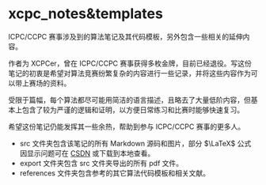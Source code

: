 # xcpc_notes&templates
ICPC/CCPC 赛事涉及到的算法笔记及其代码模板，另外包含一些相关的延伸内容。

作者为 XCPCer，曾在 ICPC/CCPC 赛事获得多枚金牌，目前已经退役。写这份笔记的初衷是希望对算法竞赛纷繁复杂的内容进行一些记录，并将这些内容作为可以带上赛场的资料。

受限于篇幅，每个算法都尽可能用简洁的语言描述，且略去了大量低阶内容，但基本上包含了较为严谨的逻辑和证明，以方便日常练习和比赛时能够快速复习。

希望这份笔记仍能发挥其一些余热，帮助到参与 ICPC/CCPC 赛事的更多人。

- src 文件夹包含该笔记的所有 Markdown 源码和图片，部分 $\LaTeX$ 公式因显示问题可在 [CSDN](https://blog.csdn.net/bzjr_Log_x) 或下载到本地查看。
- export 文件夹包含 src 文件夹导出的所有 pdf 文件。
- references 文件夹包含参考的其它算法代码模板和相关文献。
